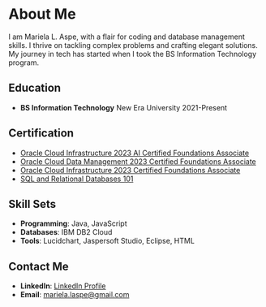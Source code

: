 # About Me

I am Mariela L. Aspe, with a flair for coding and database management skills. I thrive on tackling complex problems and crafting elegant solutions. My journey in tech has started when I took the BS Information Technology program.

## Education

- **BS Information Technology**
  New Era University
  2021-Present

## Certification

- [Oracle Cloud Infrastructure 2023 AI Certified Foundations Associate](certification_link_1)
- [Oracle Cloud Data Management 2023 Certified Foundations Associate](certification_link_2)
- [Oracle Cloud Infrastructure 2023 Certified Foundations Associate](certification_link_3)
- [SQL and Relational Databases 101](certification_link_4)

## Skill Sets

- **Programming**: Java, JavaScript
- **Databases**: IBM DB2 Cloud
- **Tools**: Lucidchart, Jaspersoft Studio, Eclipse, HTML

## Contact Me

- **LinkedIn**: [LinkedIn Profile](linkedin_profile_link)
- **Email**: mariela.laspe@gmail.com

